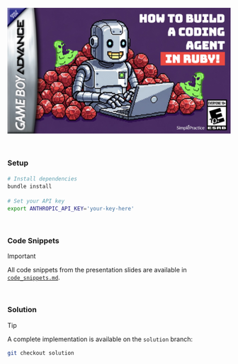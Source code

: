 ![cover](./images/cover.jpg)

<br>

### Setup

```bash
# Install dependencies
bundle install

# Set your API key
export ANTHROPIC_API_KEY='your-key-here'
```

<br>

### Code Snippets

> [!IMPORTANT]
> All code snippets from the presentation slides are available in [`code_snippets.md`](./code_snippets.md).

<br>

### Solution

> [!TIP]
> A complete implementation is available on the `solution` branch:

```bash
git checkout solution
```

<br>
